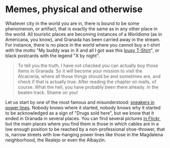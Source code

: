 # Memes, physical and otherwise

Whatever city in the world you are in, there is bound to be some
phenomenon, or artifact, that is exactly the same as in any other
place in the world. All touristic places are becoming instances of a
*Worldiana* (as in Americana, you know), and Granada has been carried
away in the stream. For instance, there is no place in the world where
you cannot buy a t-shirt with the motto "My buddy was in X and all I
got was this [lousy T-Shirt](http://selfindulgence.org/List_of_items_with_the_phrase_and_all_I_got_was_this_lousy_T-shirt)", or black postcards with the legend "X by
night".

>To tell you the truth, I have not checked you can actually buy those
>items in Granada. So it will become your mission to visit the
>Alcaicería, where all those things should be and sometimes are, and
>check if that is actually true. After reading the chapter on malls,
>of course. What the hell, you have probably been there already. *In*
>the beaten track. Shame on you!

Let us start by one of the most famous and misunderstood:
[sneakers in power lines](http://www.snopes.com/crime/gangs/sneakers.asp). Nobody
knows where it started, nobody knows why it started to be acknowledged
as a sign of "Drugs sold here", but we know that it ended in Granada
in several places. You can find several pictures
[in Flickr](https://www.flickr.com/photos/cottonmouth2010/4481868029/in/photolist-7Q3KdH),
but the main places where you find them is those in which cables are
in a low enough position to be reached by a non-professional
shoe-thrower, that is, narrow streets with low-hanging power lines
like those in the Magdalena neighborhood, the Realejo or even the
Albayzín. 
